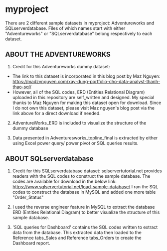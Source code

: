 # myproject

There are 2 different sample datasets in myproject: Adventureworks and SQLserverdatabase. Files of which names start with either "Adventureworks" or "SQLserverdatabase" belong respectively to each dataset.

## ABOUT THE ADVENTUREWORKS
1. Credit for  this Adventureworks dummy dataset:
- The link to this dataset is incorporated in this blog post by Maz Nguyen:
https://madzynguyen.com/xay-dung-portfolio-cho-data-analyst-thanh-thao-sql/
- However, all of the SQL codes, ERD (Entities Relational Diagram) uploaded in this repository are self_written and designed. My special thanks to Maz Nguyen for making this dataset open for download.
  Since I do not own this dataset, please visit Maz nguyen's blog post via the link above for a direct download if needed.
  
2. AdventureWorks_ERD is included to visualize the structure of the dummy database 

3. Data presented in Adventuresworks_topline_final is extracted by either using Excel power query/ power pivot or SQL queries results.
 
## ABOUT SQLserverdatabase
1. Credit for  this SQLserverdatabase dataset:
sqlservertutorial.net provides readers with the SQL codes to construct the sample database. The codes are available for download in the below link:
https://www.sqlservertutorial.net/load-sample-database/
I ran the SQL codes to construct the database in MySQL and added one more table "Order_Status" 

2. I used the reverse engineer feature in MySQL to extract the database ERD (Entities Relational Diagram) to better visualize the structure of this sample database.


3. 'SQL queries for Dashboard' contains the SQL codes written to extract data from the database. This extracted data then loaded to the Reference tabs_Sales and Reference tabs_Orders to create the Dashboard report.
